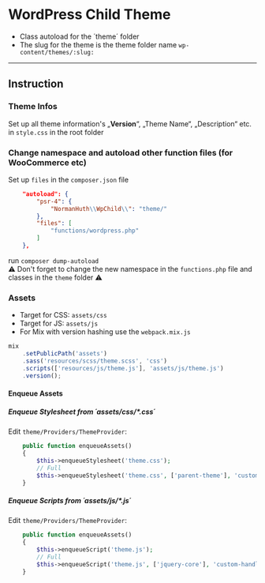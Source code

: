 # WordPress Child Theme
* Class autoload for the ´theme´ folder
* The slug for the theme is the theme folder name `wp-content/themes/:slug:`
---
## Instruction
### Theme Infos
Set up all theme information's „**Version**“, „Theme Name“, „Description“ etc. in `style.css` in the root folder

### Change namespace and autoload other function files (for WooCommerce etc)
Set up `files` in the `composer.json` file
```json
    "autoload": {
        "psr-4": {
            "NormanHuth\\WpChild\\": "theme/"
        },
        "files": [
            "functions/wordpress.php"
        ]
    },
```
run `composer dump-autoload`  
:warning: Don't forget to change the new namespace in the `functions.php` file and classes in the `theme` folder :warning:

### Assets
* Target for CSS: `assets/css`
* Target for JS: `assets/js`
* For Mix with version hashing use the `webpack.mix.js`
```javascript
mix
    .setPublicPath('assets')
    .sass('resources/scss/theme.scss', 'css')
    .scripts(['resources/js/theme.js'], 'assets/js/theme.js')
    .version();
```
#### Enqueue Assets
##### Enqueue Stylesheet from ´assets/css/*.css´
Edit `theme/Providers/ThemeProvider`:
```php
    public function enqueueAssets()
    {
        $this->enqueueStylesheet('theme.css');
        // Full
        $this->enqueueStylesheet('theme.css', ['parent-theme'], 'custom-handle-slug', 'v666');
    }
```
##### Enqueue Scripts from ´assets/js/*.js´
Edit `theme/Providers/ThemeProvider`:
```php
    public function enqueueAssets()
    {
        $this->enqueueScript('theme.js');
        // Full
        $this->enqueueScript('theme.js', ['jquery-core'], 'custom-handle-slug', 'v666');
    }
```